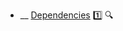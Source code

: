 * __ [Dependencies](./uml/classDiagrams/dependencies) :one: <trigger for="pop:classDiagrams-dependencies-preview">:mag:</trigger>

<popover id="pop:classDiagrams-dependencies-preview" title=":mag: Dependencies" placement="right">
  <div slot="content">
    <include src=".\preview.md" />
  </div>
</popover>
